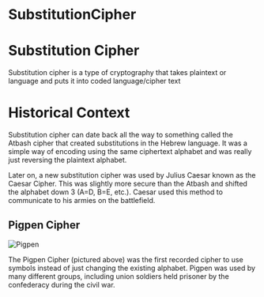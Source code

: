 # SubstitutionCipher
<h1>Substitution Cipher </h1>
<p>Substitution cipher is a type of cryptography that takes plaintext or language and puts it into coded language/cipher text</p>
<h1>Historical Context</h1>
<p>Substitution cipher can date back all the way to something called the Atbash cipher that created substitutions in the Hebrew language. It was a simple way of encoding using the same ciphertext alphabet and was really just reversing the plaintext alphabet.</p>
<p>Later on, a new substitution cipher was used by Julius Caesar known as the Caesar Cipher. This was slightly more secure than the Atbash and shifted the alphabet down 3 (A=D, B=E, etc.). Caesar used this method to communicate to his armies on the battlefield.</p>
<h2>Pigpen Cipher</h2>
<img src="https://upload.wikimedia.org/wikipedia/commons/thumb/3/36/Pigpen_cipher_key.svg/1200px-Pigpen_cipher_key.svg.png" alt="Pigpen">
<p> The Pigpen Cipher (pictured above) was the first recorded cipher to use symbols instead of just changing the existing alphabet. Pigpen was used by many different groups, including union soldiers held prisoner by the confederacy during the civil war.</p>
